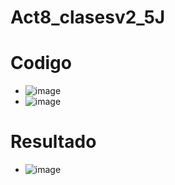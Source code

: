 # Act8_clasesv2_5J
# Codigo
- ![image](https://github.com/user-attachments/assets/b026097d-a3eb-4f93-9501-1bf9e9a4b443)
- ![image](https://github.com/user-attachments/assets/e128338b-df81-4c72-b7a5-a1fd9b00e9b3)
# Resultado
- ![image](https://github.com/user-attachments/assets/c391184c-0981-4780-b078-46b1fc56c4cd)


